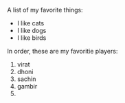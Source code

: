 A list of my favorite things:
* I like cats
* I like dogs
* I like birds

In order, these are my favoritie players:
1. virat
2. dhoni
3. sachin
4. gambir
5. 
